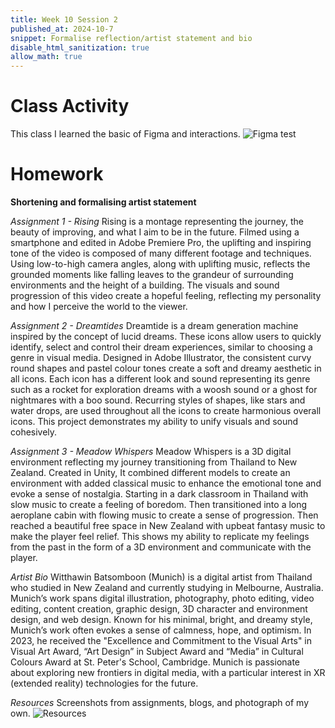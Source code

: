 ```yaml
---
title: Week 10 Session 2
published_at: 2024-10-7
snippet: Formalise reflection/artist statement and bio
disable_html_sanitization: true
allow_math: true
---
```


# Class Activity

This class I learned the basic of Figma and interactions.
![Figma test](W10S2.png)

# Homework
**Shortening and formalising artist statement**

*Assignment 1 - Rising*
Rising is a montage representing the journey, the beauty of improving, and what I aim to be in the future. Filmed using a smartphone and edited in Adobe Premiere Pro, the uplifting and inspiring tone of the video is composed of many different footage and techniques. Using low-to-high camera angles, along with uplifting music, reflects the grounded moments like falling leaves to the grandeur of surrounding environments and the height of a building. The visuals and sound progression of this video create a hopeful feeling, reflecting my personality and how I perceive the world to the viewer.

*Assignment 2 - Dreamtides*
Dreamtide is a dream generation machine inspired by the concept of lucid dreams. These icons allow users to quickly identify, select and control their dream experiences, similar to choosing a genre in visual media. Designed in Adobe Illustrator, the consistent curvy round shapes and pastel colour tones create a soft and dreamy aesthetic in all icons. Each icon has a different look and sound representing its genre such as a rocket for exploration dreams with a woosh sound or a ghost for nightmares with a boo sound. Recurring styles of shapes, like stars and water drops, are used throughout all the icons to create harmonious overall icons. This project demonstrates my ability to unify visuals and sound cohesively. 

*Assignment 3 - Meadow Whispers*
Meadow Whispers is a 3D digital environment reflecting my journey transitioning from Thailand to New Zealand. Created in Unity, It combined different models to create an environment with added classical music to enhance the emotional tone and evoke a sense of nostalgia. Starting in a dark classroom in Thailand with slow music to create a feeling of boredom. Then transitioned into a long aeroplane cabin with flowing music to create a sense of progression. Then reached a beautiful free space in New Zealand with upbeat fantasy music to make the player feel relief. This shows my ability to replicate my feelings from the past in the form of a 3D environment and communicate with the player.

*Artist Bio*
Witthawin Batsomboon (Munich) is a digital artist from Thailand who studied in New Zealand and currently studying in Melbourne, Australia. Munich’s work spans digital illustration, photography, photo editing, video editing, content creation, graphic design, 3D character and environment design, and web design. Known for his minimal, bright, and dreamy style, Munich’s work often evokes a sense of calmness, hope, and optimism. In 2023, he received the "Excellence and Commitment to the Visual Arts" in Visual Art Award, “Art Design” in Subject Award and “Media” in Cultural Colours Award at St. Peter's School, Cambridge. Munich is passionate about exploring new frontiers in digital  media, with a particular interest in XR (extended reality) technologies for the future.

*Resources*
Screenshots from assignments, blogs, and photograph of my own.
![Resources](W10S2_1.png)